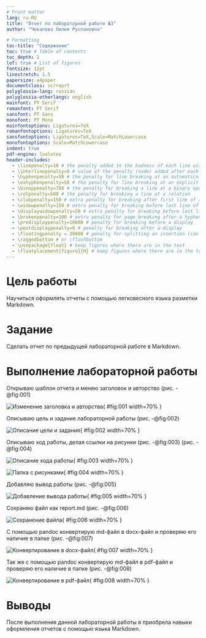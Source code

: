 ```yaml
---
# Front matter
lang: ru-RU
title: "Отчет по лабораторной работе №3"
author: "Чекалова Лилия Руслановна"

# Formatting
toc-title: "Содержание"
toc: true # Table of contents
toc_depth: 2
lof: true # List of figures
fontsize: 12pt
linestretch: 1.5
papersize: a4paper
documentclass: scrreprt
polyglossia-lang: russian
polyglossia-otherlangs: english
mainfont: PT Serif
romanfont: PT Serif
sansfont: PT Sans
monofont: PT Mono
mainfontoptions: Ligatures=TeX
romanfontoptions: Ligatures=TeX
sansfontoptions: Ligatures=TeX,Scale=MatchLowercase
monofontoptions: Scale=MatchLowercase
indent: true
pdf-engine: lualatex
header-includes:
  - \linepenalty=10 # the penalty added to the badness of each line within a paragraph (no associated penalty node) Increasing the value makes tex try to have fewer lines in the paragraph.
  - \interlinepenalty=0 # value of the penalty (node) added after each line of a paragraph.
  - \hyphenpenalty=50 # the penalty for line breaking at an automatically inserted hyphen
  - \exhyphenpenalty=50 # the penalty for line breaking at an explicit hyphen
  - \binoppenalty=700 # the penalty for breaking a line at a binary operator
  - \relpenalty=500 # the penalty for breaking a line at a relation
  - \clubpenalty=150 # extra penalty for breaking after first line of a paragraph
  - \widowpenalty=150 # extra penalty for breaking before last line of a paragraph
  - \displaywidowpenalty=50 # extra penalty for breaking before last line before a display math
  - \brokenpenalty=100 # extra penalty for page breaking after a hyphenated line
  - \predisplaypenalty=10000 # penalty for breaking before a display
  - \postdisplaypenalty=0 # penalty for breaking after a display
  - \floatingpenalty = 20000 # penalty for splitting an insertion (can only be split footnote in standard LaTeX)
  - \raggedbottom # or \flushbottom
  - \usepackage{float} # keep figures where there are in the text
  - \floatplacement{figure}{H} # keep figures where there are in the text
---
```


# Цель работы

Научиться оформлять отчеты с помощью легковесного языка разметки Markdown.

# Задание

Сделать отчет по предыдущей лабораторной работе в Markdown.

# Выполнение лабораторной работы

Открываю шаблон отчета и меняю заголовок и авторство (рис. -@fig:001)

![Изменение заголовка и авторства](image/1.png){ #fig:001 width=70% }

Описываю цель и задание лабораторной работы (рис. -@fig:002)

![Описание цели и задания](image/2.png){ #fig:002 width=70% }

Описываю ход работы, делая ссылки на рисунки (рис. -@fig:003) (рис. -@fig:004)

![Описание хода работы](image/3.png){ #fig:003 width=70% }

![Папка с рисунками](image/4.png){ #fig:004 width=70% }

Добавляю вывод работы (рис. -@fig:005)

![Добавление вывода работы](image/5.png){ #fig:005 width=70% }

Сохраняю файл как report.md (рис. -@fig:006)

![Сохранение файла](image/6.png){ #fig:006 width=70% }

С помощью pandoc конвертирую md-файл в docx-файл и проверяю его наличие в папке (рис. -@fig:007)

![Конвертирование в docx-файл](image/7.png){ #fig:007 width=70% } 

Так же с помощью pandoc конвертирую md-файл в pdf-файл и проверяю его наличие в папке (рис. -@fig:008)

![Конвертирование в pdf-файл](image/8.png){ #fig:008 width=70% }

# Выводы

После выполнения данной лабораторной работы я приобрела навыки оформления отчетов с помощью языка Markdown.